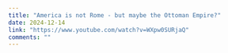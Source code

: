 ```yaml
---
title: "America is not Rome - but maybe the Ottoman Empire?"
date: 2024-12-14
link: "https://www.youtube.com/watch?v=WXpw0SURjaQ"
comments: ""
---
```


